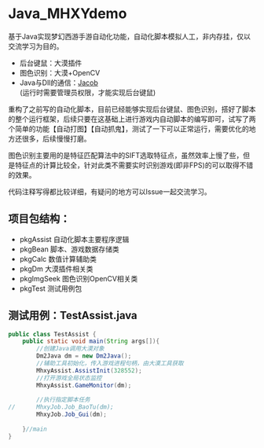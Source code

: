 # Java_MHXYdemo
基于Java实现梦幻西游手游自动化功能，自动化脚本模拟人工，非内存挂，仅以交流学习为目的。

- 后台键鼠：大漠插件  
- 图色识别：大漠+OpenCV  
- Java与Dll的通信：[Jacob](https://github.com/freemansoft/jacob-project)  
(运行时需要管理员权限，才能实现后台键鼠)

重构了之前写的自动化脚本，目前已经能够实现后台键鼠、图色识别，搭好了脚本的整个运行框架，后续只要在这基础上进行游戏内自动脚本的编写即可，试写了两个简单的功能【自动打图】【自动抓鬼】，测试了一下可以正常运行，需要优化的地方还很多，后续慢慢打磨。

图色识别主要用的是特征匹配算法中的SIFT选取特征点，虽然效率上慢了些，但是特征点的计算比较全，针对此类不需要实时识别游戏(即非FPS)的可以取得不错的效果。

代码注释写得都比较详细，有疑问的地方可以Issue一起交流学习。

 项目包结构：
 --
 
 - pkgAssist 自动化脚本主要程序逻辑
 - pkgBean 脚本、游戏数据存储类
 - pkgCalc 数值计算辅助类
 - pkgDm 大漠插件相关类
 - pkgImgSeek 图色识别OpenCV相关类
 - pkgTest 测试用例包


测试用例：TestAssist.java
-- 
```java
public class TestAssist {
	public static void main(String args[]){
		//创建Java调用大漠对象
		Dm2Java dm = new Dm2Java();
		//辅助工具初始化，传入游戏进程句柄，由大漠工具获取
		MhxyAssist.AssistInit(328552);
		//打开游戏全局状态监控
		MhxyAssist.GameMonitor(dm);
		
		//执行指定脚本任务
//		MhxyJob.Job_BaoTu(dm);
		MhxyJob.Job_Gui(dm);
		
	}//main	
}
```
